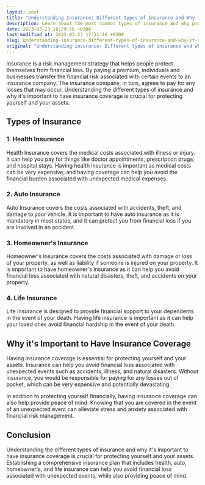 ```yaml
---
layout: post
title: "Understanding Insurance: Different Types of Insurance and Why It's Important to Have Insurance Coverage"
description: Learn about the most common types of insurance and why protecting yourself with insurance coverage is so important.
date: 2023-03-23 18:29:56 +0300
last_modified_at: 2023-03-23 17:31:46 +0300
slug: understanding-insurance-different-types-of-insurance-and-why-it-s-important-to-have-insurance-coverage
original: "Understanding insurance: Different types of insurance and why it's important to have insurance coverage."
---
```

Insurance is a risk management strategy that helps people protect themselves from financial loss. By paying a premium, individuals and businesses transfer the financial risk associated with certain events to an insurance company. The insurance company, in turn, agrees to pay for any losses that may occur. Understanding the different types of insurance and why it's important to have insurance coverage is crucial for protecting yourself and your assets.

## Types of Insurance

### 1\. Health Insurance

Health Insurance covers the medical costs associated with illness or injury. It can help you pay for things like doctor appointments, prescription drugs, and hospital stays. Having health insurance is important as medical costs can be very expensive, and having coverage can help you avoid the financial burden associated with unexpected medical expenses.

### 2\. Auto Insurance

Auto Insurance covers the costs associated with accidents, theft, and damage to your vehicle. It is important to have auto insurance as it is mandatory in most states, and it can protect you from financial loss if you are involved in an accident.

### 3\. Homeowner's Insurance

Homeowner's Insurance covers the costs associated with damage or loss of your property, as well as liability if someone is injured on your property. It is important to have homeowner's insurance as it can help you avoid financial loss associated with natural disasters, theft, and accidents on your property.

### 4\. Life Insurance

Life Insurance is designed to provide financial support to your dependents in the event of your death. Having life insurance is important as it can help your loved ones avoid financial hardship in the event of your death.

## Why it's Important to Have Insurance Coverage

Having insurance coverage is essential for protecting yourself and your assets. Insurance can help you avoid financial loss associated with unexpected events such as accidents, illness, and natural disasters. Without insurance, you would be responsible for paying for any losses out of pocket, which can be very expensive and potentially devastating.

In addition to protecting yourself financially, having insurance coverage can also help provide peace of mind. Knowing that you are covered in the event of an unexpected event can alleviate stress and anxiety associated with financial risk management.

## Conclusion

Understanding the different types of insurance and why it's important to have insurance coverage is crucial for protecting yourself and your assets. Establishing a comprehensive insurance plan that includes health, auto, homeowner's, and life insurance can help you avoid financial loss associated with unexpected events, while also providing peace of mind.